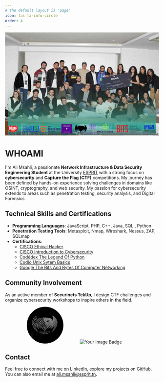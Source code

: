 ```yaml
---
# the default layout is 'page'
icon: fas fa-info-circle
order: 4
---
```

<img src="/images/banner.jpg" alt="Securinets" style="width: auto; height: auto; margin-right: 10%;" />

# WHOAMI

I'm Ali Msahli, a passionate **Network Infrastructure & Data Security Engineering Student** at the University [ESPRIT](https://esprit.tn/) with a strong focus on **cybersecurity** and **Capture the Flag (CTF)** competitions. My journey has been defined by hands-on experience solving challenges in domains like OSINT, cryptography, and web security. My passion for cybersecurity extends to areas such as penetration testing, security analysis, and Digital Forensics.

## Technical Skills and Certifications
- **Programming Languages**: JavaScript, PHP, C++, Java, SQL , Python 
- **Penetration Testing Tools**: Metasploit, Nmap, Wireshark, Nessus, ZAP, SQLmap  
- **Certifications**:  
  - [CISCO Ethical Hacker](https://www.credly.com/badges/396b702c-f48a-43b1-ae8c-c3277d8d25e2/public_url) 
  - [CISCO Introduction to Cybersecurity](https://www.credly.com/badges/dcd2921a-a7bc-4db8-9a8f-b24a49d03047/linked_in_profile)  
  - [Codédex The Legend Of Python](https://www.codedex.io/certificates/bee76d18-6dfb-45fc-ae65-ffbce99cef4c)
  - [Codio Unix Sytem Basics](https://www.coursera.org/account/accomplishments/certificate/DNPSDV84V82Q)
  - [Google The Bits And Bytes Of Computer Networking](https://www.coursera.org/account/accomplishments/certificate/5SNFVAN7EKNS)

## Community Involvement
As an active member of **Securinets TekUp**, I design CTF challenges and organize cybersecurity workshops to inspire others in the field.

<div style="text-align: center; width: 100%;">
  <img src="/images/securinets.jpg" alt="Securinets" style="width: auto; height: 120px; margin-right: 10%;border-radius:60px;" />
  <img src="https://tryhackme-badges.s3.amazonaws.com/AL1D0cs.png" alt="Your Image Badge"  style="width: auto; height: 120px; margin-right: 10%;"/>

</div>

## Contact
Feel free to connect with me on [LinkedIn](https://www.linkedin.com/in/ali-msahli-698a87220/), explore my projects on [GitHub](https://github.com/alimsahli).  
You can also email me at [ali.msahli@esprit.tn](mailto:ali.msahli@esprit.tn).
